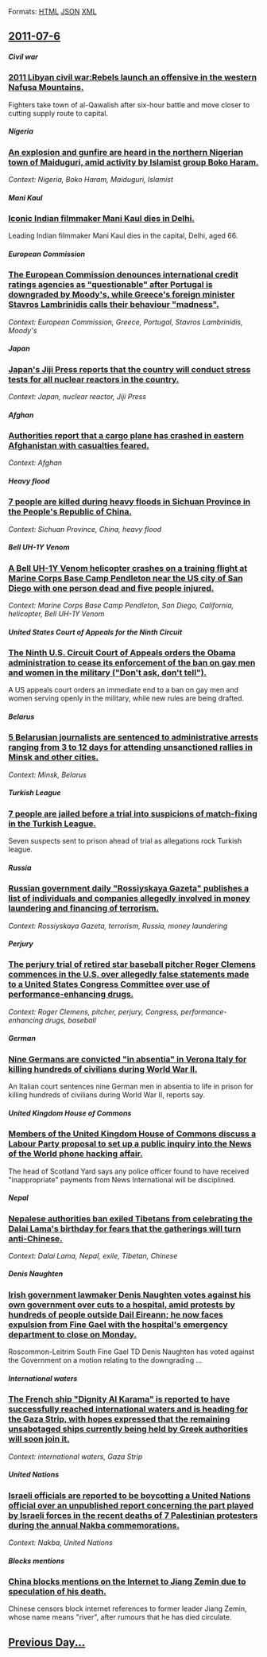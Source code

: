
Formats: [HTML](2011/07/6/index.html)  [JSON](2011/07/6/index.json)  [XML](2011/07/6/index.xml)  

## [2011-07-6](/news/2011/07/6/index.md)

##### Civil war
### [2011 Libyan civil war:Rebels launch an offensive in the western Nafusa Mountains. ](/news/2011/07/6/2011-libyan-civil-war-rebels-launch-an-offensive-in-the-western-nafusa-mountains.md)
Fighters take town of al-Qawalish after six-hour battle and move closer to cutting supply route to capital.

##### Nigeria
### [An explosion and gunfire are heard in the northern Nigerian town of Maiduguri, amid activity by Islamist group Boko Haram. ](/news/2011/07/6/an-explosion-and-gunfire-are-heard-in-the-northern-nigerian-town-of-maiduguri-amid-activity-by-islamist-group-boko-haram.md)
_Context: Nigeria, Boko Haram, Maiduguri, Islamist_

##### Mani Kaul
### [Iconic Indian filmmaker Mani Kaul dies in Delhi. ](/news/2011/07/6/iconic-indian-filmmaker-mani-kaul-dies-in-delhi.md)
Leading Indian filmmaker Mani Kaul dies in the capital, Delhi, aged 66.

##### European Commission
### [The European Commission denounces international credit ratings agencies as "questionable" after Portugal is downgraded by Moody's, while Greece's foreign minister Stavros Lambrinidis calls their behaviour "madness". ](/news/2011/07/6/the-european-commission-denounces-international-credit-ratings-agencies-as-questionable-after-portugal-is-downgraded-by-moody-s-while-gre.md)
_Context: European Commission, Greece, Portugal, Stavros Lambrinidis, Moody's_

##### Japan
### [Japan's Jiji Press reports that the country will conduct stress tests for all nuclear reactors in the country. ](/news/2011/07/6/japan-s-jiji-press-reports-that-the-country-will-conduct-stress-tests-for-all-nuclear-reactors-in-the-country.md)
_Context: Japan, nuclear reactor, Jiji Press_

##### Afghan
### [Authorities report that a cargo plane has crashed in eastern Afghanistan with casualties feared. ](/news/2011/07/6/authorities-report-that-a-cargo-plane-has-crashed-in-eastern-afghanistan-with-casualties-feared.md)
_Context: Afghan_

##### Heavy flood
### [7 people are killed during heavy floods in Sichuan Province in the People's Republic of China. ](/news/2011/07/6/7-people-are-killed-during-heavy-floods-in-sichuan-province-in-the-people-s-republic-of-china.md)
_Context: Sichuan Province, China, heavy flood_

##### Bell UH-1Y Venom
### [A Bell UH-1Y Venom helicopter crashes on a training flight at Marine Corps Base Camp Pendleton near the US city of San Diego with one person dead and five people injured. ](/news/2011/07/6/a-bell-uh-1y-venom-helicopter-crashes-on-a-training-flight-at-marine-corps-base-camp-pendleton-near-the-us-city-of-san-diego-with-one-person.md)
_Context: Marine Corps Base Camp Pendleton, San Diego, California, helicopter, Bell UH-1Y Venom_

##### United States Court of Appeals for the Ninth Circuit
### [The Ninth U.S. Circuit Court of Appeals orders the Obama administration to cease its enforcement of the ban on gay men and women in the military ("Don't ask, don't tell"). ](/news/2011/07/6/the-ninth-u-s-circuit-court-of-appeals-orders-the-obama-administration-to-cease-its-enforcement-of-the-ban-on-gay-men-and-women-in-the-mili.md)
A US appeals court orders an immediate end to a ban on gay men and women serving openly in the military, while new rules are being drafted.

##### Belarus
### [5 Belarusian journalists are sentenced to administrative arrests ranging from 3 to 12 days for attending unsanctioned rallies in Minsk and other cities. ](/news/2011/07/6/5-belarusian-journalists-are-sentenced-to-administrative-arrests-ranging-from-3-to-12-days-for-attending-unsanctioned-rallies-in-minsk-and-o.md)
_Context: Minsk, Belarus_

##### Turkish League
### [7 people are jailed before a trial into suspicions of match-fixing in the Turkish League. ](/news/2011/07/6/7-people-are-jailed-before-a-trial-into-suspicions-of-match-fixing-in-the-turkish-league.md)
Seven suspects sent to prison ahead of trial as allegations rock Turkish league.

##### Russia
### [Russian government daily "Rossiyskaya Gazeta" publishes a list of individuals and companies allegedly involved in money laundering and financing of terrorism. ](/news/2011/07/6/russian-government-daily-rossiyskaya-gazeta-publishes-a-list-of-individuals-and-companies-allegedly-involved-in-money-laundering-and-finan.md)
_Context: Rossiyskaya Gazeta, terrorism, Russia, money laundering_

##### Perjury
### [The perjury trial of retired star baseball pitcher Roger Clemens commences in the U.S. over allegedly false statements made to a United States Congress Committee over use of performance-enhancing drugs. ](/news/2011/07/6/the-perjury-trial-of-retired-star-baseball-pitcher-roger-clemens-commences-in-the-u-s-over-allegedly-false-statements-made-to-a-united-stat.md)
_Context: Roger Clemens, pitcher, perjury, Congress, performance-enhancing drugs, baseball_

##### German
### [Nine Germans are convicted "in absentia" in Verona Italy for killing hundreds of civilians during World War II. ](/news/2011/07/6/nine-germans-are-convicted-in-absentia-in-verona-italy-for-killing-hundreds-of-civilians-during-world-war-ii.md)
An Italian court sentences nine German men in absentia to life in prison for killing hundreds of civilians during World War II, reports say.

##### United Kingdom House of Commons
### [Members of the United Kingdom House of Commons discuss a Labour Party proposal to set up a public inquiry into the News of the World phone hacking affair. ](/news/2011/07/6/members-of-the-united-kingdom-house-of-commons-discuss-a-labour-party-proposal-to-set-up-a-public-inquiry-into-the-news-of-the-world-phone-h.md)
The head of Scotland Yard says any police officer found to have received &quot;inappropriate&quot; payments from News International will be disciplined.

##### Nepal
### [Nepalese authorities ban exiled Tibetans from celebrating the Dalai Lama's birthday for fears that the gatherings will turn anti-Chinese. ](/news/2011/07/6/nepalese-authorities-ban-exiled-tibetans-from-celebrating-the-dalai-lama-s-birthday-for-fears-that-the-gatherings-will-turn-anti-chinese.md)
_Context: Dalai Lama, Nepal, exile, Tibetan, Chinese_

##### Denis Naughten
### [Irish government lawmaker Denis Naughten votes against his own government over cuts to a hospital, amid protests by hundreds of people outside Dail Eireann; he now faces expulsion from Fine Gael with the hospital's emergency department to close on Monday. ](/news/2011/07/6/irish-government-lawmaker-denis-naughten-votes-against-his-own-government-over-cuts-to-a-hospital-amid-protests-by-hundreds-of-people-outsi.md)
Roscommon-Leitrim South Fine Gael TD Denis Naughten has voted against the Government on a motion relating to the downgrading &hellip;

##### International waters
### [The French ship "Dignity Al Karama" is reported to have successfully reached international waters and is heading for the Gaza Strip, with hopes expressed that the remaining unsabotaged ships currently being held by Greek authorities will soon join it. ](/news/2011/07/6/the-french-ship-dignity-al-karama-is-reported-to-have-successfully-reached-international-waters-and-is-heading-for-the-gaza-strip-with-ho.md)
_Context: international waters, Gaza Strip_

##### United Nations
### [Israeli officials are reported to be boycotting a United Nations official over an unpublished report concerning the part played by Israeli forces in the recent deaths of 7 Palestinian protesters during the annual Nakba commemorations. ](/news/2011/07/6/israeli-officials-are-reported-to-be-boycotting-a-united-nations-official-over-an-unpublished-report-concerning-the-part-played-by-israeli-f.md)
_Context: Nakba, United Nations_

##### Blocks mentions
### [China blocks mentions on the Internet to Jiang Zemin due to speculation of his death. ](/news/2011/07/6/china-blocks-mentions-on-the-internet-to-jiang-zemin-due-to-speculation-of-his-death.md)
Chinese censors block internet references to former leader Jiang Zemin, whose name means &quot;river&quot;, after rumours that he has died circulate.

## [Previous Day...](/news/2011/07/5/index.md)

